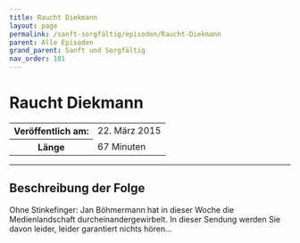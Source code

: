 ```yaml
---
title: Raucht Diekmann
layout: page
permalink: /sanft-sorgfältig/episoden/Raucht-Diekmann
parent: Alle Episoden
grand_parent: Sanft und Sorgfältig
nav_order: 101
---
```


# Raucht Diekmann
<table class="resp-table dcf-table dcf-table-responsive dcf-table-bordered dcf-table-striped dcf-w-100%">
                    <tbody>
                        <tr>
                            <th scope="row">Veröffentlich am:</th>
                            <td data-label="Veröffentlich am:">22. März 2015</td>
                        </tr>
                        <tr>
                            <th scope="row">Länge </th>
                            <td data-label="Länge ">67 Minuten</td>
                        </tr></tbody>
                </table>

***

## Beschreibung der Folge

<div>
Ohne Stinkefinger: Jan Böhmermann hat in dieser Woche die Medienlandschaft durcheinandergewirbelt. In dieser Sendung werden Sie davon leider, leider garantiert nichts hören...  
</div>

